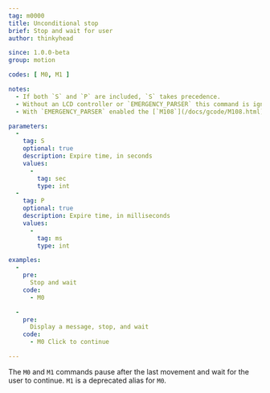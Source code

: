 ```yaml
---
tag: m0000
title: Unconditional stop
brief: Stop and wait for user
author: thinkyhead

since: 1.0.0-beta
group: motion

codes: [ M0, M1 ]

notes:
  - If both `S` and `P` are included, `S` takes precedence.
  - Without an LCD controller or `EMERGENCY_PARSER` this command is ignored.
  - With `EMERGENCY_PARSER` enabled the [`M108`](/docs/gcode/M108.html) command can be used to continue.

parameters:
  -
    tag: S
    optional: true
    description: Expire time, in seconds
    values:
      -
        tag: sec
        type: int
  -
    tag: P
    optional: true
    description: Expire time, in milliseconds
    values:
      -
        tag: ms
        type: int

examples:
  -
    pre:
      Stop and wait
    code:
      - M0

  -
    pre:
      Display a message, stop, and wait
    code:
      - M0 Click to continue

---
```


The `M0` and `M1` commands pause after the last movement and wait for the user to continue. `M1` is a deprecated alias for `M0`.
